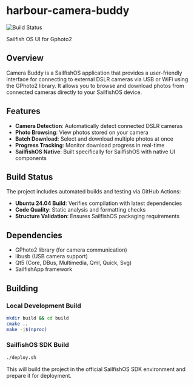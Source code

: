 # harbour-camera-buddy

![Build Status](https://github.com/YOUR_USERNAME/harbour-camera-buddy/workflows/Build%20Camera%20Buddy/badge.svg)

Sailfish OS UI for Gphoto2

## Overview

Camera Buddy is a SailfishOS application that provides a user-friendly interface for connecting to external DSLR cameras via USB or WiFi using the GPhoto2 library. It allows you to browse and download photos from connected cameras directly to your SailfishOS device.

## Features

- **Camera Detection**: Automatically detect connected DSLR cameras
- **Photo Browsing**: View photos stored on your camera
- **Batch Download**: Select and download multiple photos at once
- **Progress Tracking**: Monitor download progress in real-time
- **SailfishOS Native**: Built specifically for SailfishOS with native UI components

## Build Status

The project includes automated builds and testing via GitHub Actions:
- **Ubuntu 24.04 Build**: Verifies compilation with latest dependencies
- **Code Quality**: Static analysis and formatting checks
- **Structure Validation**: Ensures SailfishOS packaging requirements

## Dependencies

- GPhoto2 library (for camera communication)
- libusb (USB camera support)
- Qt5 (Core, DBus, Multimedia, Qml, Quick, Svg)
- SailfishApp framework

## Building

### Local Development Build
```bash
mkdir build && cd build
cmake ..
make -j$(nproc)
```

### SailfishOS SDK Build
```bash
./deploy.sh
```

This will build the project in the official SailfishOS SDK environment and prepare it for deployment.

